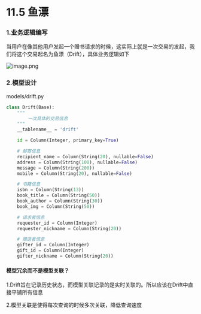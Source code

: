 # 11.5 鱼漂

### 1.业务逻辑编写

当用户在像其他用户发起一个赠书请求的时候，这实际上就是一次交易的发起，我们将这个交易起名为鱼漂（Drift），具体业务逻辑如下

![image.png](https://upload-images.jianshu.io/upload_images/7220971-c7e7c9c4f2e5f911.png?imageMogr2/auto-orient/strip%7CimageView2/2/w/1240)


### 2.模型设计
models/drift.py
```python
class Drift(Base):
    """
        一次具体的交易信息
    """
    __tablename__ = 'drift'

    id = Column(Integer, primary_key=True)

    # 邮寄信息
    recipient_name = Column(String(20), nullable=False)
    address = Column(String(100), nullable=False)
    message = Column(String(200))
    mobile = Column(String(20), nullable=False)

    # 书籍信息
    isbn = Column(String(13))
    book_title = Column(String(50))
    book_author = Column(String(30))
    book_img = Column(String(50))

    # 请求者信息
    requester_id = Column(Integer)
    requester_nickname = Column(String(20))

    # 赠送者信息
    gifter_id = Column(Integer)
    gift_id = Column(Integer)
    gifter_nickname = Column(String(20))
```
#### 模型冗余而不是模型关联？
1.Drift旨在记录历史状态，而模型关联记录的是实时关联的。所以应该在Drift中直接平铺所有信息

2.模型关联是使得每次查询的时候多次关联，降低查询速度